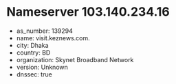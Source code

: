 # Nameserver 103.140.234.16

* as_number: 139294
* name: visit.keznews.com.
* city: Dhaka
* country: BD
* organization: Skynet Broadband Network
* version: Unknown
* dnssec: true
